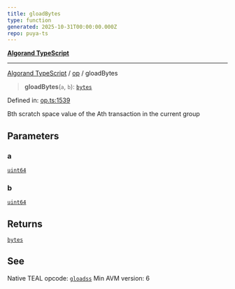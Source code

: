 ```yaml
---
title: gloadBytes
type: function
generated: 2025-10-31T00:00:00.000Z
repo: puya-ts
---
```


[**Algorand TypeScript**](docs/_md/README)

---

[Algorand TypeScript](docs/_md/modules) / [op](/reference/algorand-typescript/api/op/readme/) / gloadBytes

> **gloadBytes**(`a`, `b`): [`bytes`](/reference/algorand-typescript/api/index/type-aliases/bytes/)

Defined in: [op.ts:1539](https://github.com/algorandfoundation/puya-ts/blob/main/packages/algo-ts/src/op.ts#L1539)

Bth scratch space value of the Ath transaction in the current group

## Parameters

### a

[`uint64`](/reference/algorand-typescript/api/index/type-aliases/uint64/)

### b

[`uint64`](/reference/algorand-typescript/api/index/type-aliases/uint64/)

## Returns

[`bytes`](/reference/algorand-typescript/api/index/type-aliases/bytes/)

## See

Native TEAL opcode: [`gloadss`](https://dev.algorand.co/reference/algorand-teal/opcodes#gloadss)
Min AVM version: 6
